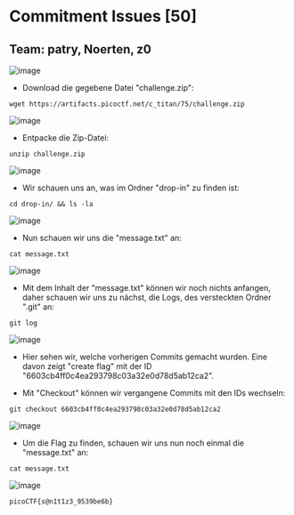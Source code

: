 # Commitment Issues [50]
## Team: patry, Noerten, z0

![image](https://github.com/HAW-THL/Write-ups/assets/90260119/b9e80ad7-b42e-4698-b5d4-18ca6519aa82)

- Download die gegebene Datei "challenge.zip":
```
wget https://artifacts.picoctf.net/c_titan/75/challenge.zip
```

![image](https://github.com/HAW-THL/Write-ups/assets/90260119/2c33340d-d6c8-4cf4-837a-09a91447e706)

- Entpacke die Zip-Datei:
```
unzip challenge.zip
```

![image](https://github.com/HAW-THL/Write-ups/assets/90260119/354c2f88-817f-4ce7-b573-7307e9983ecf)

- Wir schauen uns an, was im Ordner "drop-in" zu finden ist:
```
cd drop-in/ && ls -la
```

![image](https://github.com/HAW-THL/Write-ups/assets/90260119/7b468c16-84de-452b-ae5c-02ca115c7604)

- Nun schauen wir uns die "message.txt" an:
```
cat message.txt
```

![image](https://github.com/HAW-THL/Write-ups/assets/90260119/048ec8d6-03a5-4aae-8303-f89664de13fe)

- Mit dem Inhalt der "message.txt" können wir noch nichts anfangen, daher schauen wir uns zu nächst, die Logs, des versteckten Ordner ".git" an:
```
git log
```

![image](https://github.com/HAW-THL/Write-ups/assets/90260119/f71b20be-4c7b-49a5-9d3e-43ffb6548a38)

- Hier sehen wir, welche vorherigen Commits gemacht wurden. Eine davon zeigt "create flag" mit der ID "6603cb4ff0c4ea293798c03a32e0d78d5ab12ca2".

- Mit "Checkout" können wir vergangene Commits mit den IDs wechseln:

```
git checkout 6603cb4ff0c4ea293798c03a32e0d78d5ab12ca2
```

![image](https://github.com/HAW-THL/Write-ups/assets/90260119/69e83290-fd62-41bb-af39-5d4a4b2b32af)

- Um die Flag zu finden, schauen wir uns nun noch einmal die "message.txt" an:

```
cat message.txt
```

![image](https://github.com/HAW-THL/Write-ups/assets/90260119/4cc50399-9336-422c-8c1e-ecb35cfa48e3)

```
picoCTF{s@n1t1z3_9539be6b}
```
